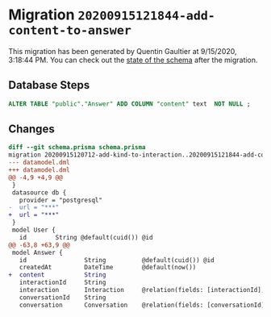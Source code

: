 # Migration `20200915121844-add-content-to-answer`

This migration has been generated by Quentin Gaultier at 9/15/2020, 3:18:44 PM.
You can check out the [state of the schema](./schema.prisma) after the migration.

## Database Steps

```sql
ALTER TABLE "public"."Answer" ADD COLUMN "content" text  NOT NULL ;
```

## Changes

```diff
diff --git schema.prisma schema.prisma
migration 20200915120712-add-kind-to-interaction..20200915121844-add-content-to-answer
--- datamodel.dml
+++ datamodel.dml
@@ -4,9 +4,9 @@
 }
 datasource db {
   provider = "postgresql"
-  url = "***"
+  url = "***"
 }
 model User {
   id        String @default(cuid()) @id
@@ -63,8 +63,9 @@
 model Answer {
   id                String          @default(cuid()) @id
   createdAt         DateTime        @default(now())
+  content           String
   interactionId     String
   interaction       Interaction     @relation(fields: [interactionId], references: [id])
   conversationId    String
   conversation      Conversation    @relation(fields: [conversationId], references: [id])
```


